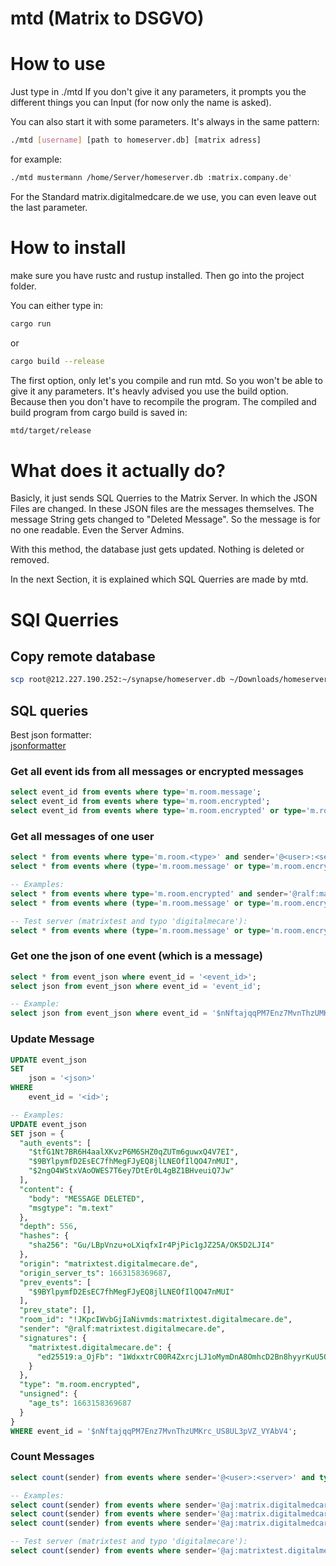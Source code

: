 # mtd (Matrix to DSGVO)

# How to use

Just type in ./mtd
If you don't give it any parameters, it prompts you the different things you can Input (for now only the name is asked).

You can also start it with some parameters.
It's always in the same pattern:

```bash 
./mtd [username] [path to homeserver.db] [matrix adress]
```

for example:
```bash
./mtd mustermann /home/Server/homeserver.db :matrix.company.de'
``` 

For the Standard matrix.digitalmedcare.de we use, you can even leave out the last parameter.

# How to install

make sure you have rustc and rustup installed.
Then go into the project folder. 

You can either type in:

```bash 
cargo run 
``` 

or
```bash 
cargo build --release  
```

The first option, only let's you compile and run mtd. So you won't be able to give it any parameters.
It's heavly advised you use the build option. Because then you don't have to recompile the program.
The compiled and build program from cargo build is saved in:

```bash
mtd/target/release
``` 

# What does it actually do?

Basicly, it just sends SQL Querries to the Matrix Server.
In which the JSON Files are changed. In these JSON files are the messages themselves.
The message String gets changed to "Deleted Message". So the message is for no one readable. Even the Server Admins.

With this method, the database just gets updated. Nothing is deleted or removed.

In the next Section, it is explained which SQL Querries are made by mtd.

# SQl Querries

## Copy remote database
```bash
scp root@212.227.190.252:~/synapse/homeserver.db ~/Downloads/homeserver.db
```



## SQL queries
Best json formatter:  
[jsonformatter](https://jsonformatter.org/)

### Get all event ids from all messages or encrypted messages
```SQL
select event_id from events where type='m.room.message';
select event_id from events where type='m.room.encrypted';
select event_id from events where type='m.room.encrypted' or type='m.room.message';
```


### Get all messages of one user
```SQL
select * from events where type='m.room.<type>' and sender='@<user>:<server>';
select * from events where (type='m.room.message' or type='m.room.encrypted') and sender='@<user>:<server>';

-- Examples:
select * from events where type='m.room.encrypted' and sender='@ralf:matrix.digitalmedcare.de';
select * from events where (type='m.room.message' or type='m.room.encrypted') and sender='@ralf:matrix.digitalmedcare.de';

-- Test server (matrixtest and typo 'digitalmecare'):
select * from events where (type='m.room.message' or type='m.room.encrypted') and sender='@ralf:matrixtest.digitalmecare.de';
```


### Get one the json of one event (which is a message)
```SQL
select * from event_json where event_id = '<event_id>';
select json from event_json where event_id = 'event_id';

-- Example:
select json from event_json where event_id = '$nNftajqqPM7Enz7MvnThzUMKrc_US8UL3pVZ_VYAbV4';
```


### 

### Update Message
```SQL
UPDATE event_json
SET 
    json = '<json>'
WHERE
    event_id = '<id>';

-- Examples:
UPDATE event_json 
SET json = {
  "auth_events": [
    "$tfG1Nt7BR6H4aalXKvzP6M6SHZ0qZUTm6guwxQ4V7EI",
    "$9BYlpymfD2EsEC7fhMegFJyEQ8jlLNEOfIlQO47nMUI",
    "$2ngO4WStxVAoOWES7T6ey7DtEr0L4gBZ1BHveuiQ7Jw"
  ],
  "content": {
    "body": "MESSAGE DELETED",
    "msgtype": "m.text"
  },
  "depth": 556,
  "hashes": {
    "sha256": "Gu/LBpVnzu+oLXiqfxIr4PjPic1gJZ25A/OK5D2LJI4"
  },
  "origin": "matrixtest.digitalmecare.de",
  "origin_server_ts": 1663158369687,
  "prev_events": [
    "$9BYlpymfD2EsEC7fhMegFJyEQ8jlLNEOfIlQO47nMUI"
  ],
  "prev_state": [],
  "room_id": "!JKpcIWvbGjIaNivmds:matrixtest.digitalmecare.de",
  "sender": "@ralf:matrixtest.digitalmecare.de",
  "signatures": {
    "matrixtest.digitalmecare.de": {
      "ed25519:a_OjFb": "1WdxxtrC00R4ZxrcjLJ1oMymDnA8OmhcD2Bn8hyyrKuU5QUHm4jUTlLES4gGu3MPlJ8rgxSF+4U98Udqf3/wAQ"
    }
  },
  "type": "m.room.encrypted",
  "unsigned": {
    "age_ts": 1663158369687
  }
}
WHERE event_id = '$nNftajqqPM7Enz7MvnThzUMKrc_US8UL3pVZ_VYAbV4';
```


### Count Messages
```SQL
select count(sender) from events where sender='@<user>:<server>' and type='m.room.<message type>';

-- Examples:
select count(sender) from events where sender='@aj:matrix.digitalmedcare.de' and type='m.room.encrypted';
select count(sender) from events where sender='@aj:matrix.digitalmedcare.de' and type='m.room.message';
select count(sender) from events where sender='@aj:matrix.digitalmedcare.de' and (type='m.room.encrypted' or type='m.room.message');

-- Test server (matrixtest and typo 'digitalmecare'):
select count(sender) from events where sender='@aj:matrixtest.digitalmecare.de' and (type='m.room.encrypted' or type='m.room.message');
```
